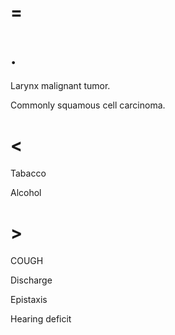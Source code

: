 # =

# .

Larynx malignant tumor.

Commonly squamous cell carcinoma.

# <

Tabacco

Alcohol

# >

COUGH

Discharge

Epistaxis

Hearing deficit
